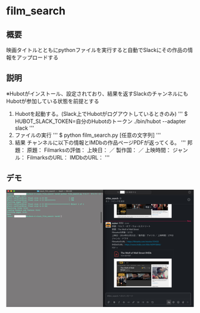# film_search
## 概要
映画タイトルとともにpythonファイルを実行すると自動でSlackにその作品の情報をアップロードする

## 説明
※Hubotがインストール、設定されており、結果を返すSlackのチャンネルにもHubotが参加している状態を前提とする
1. Hubotを起動する。(Slack上でHubotがログアウトしているときのみ)
'''
$ HUBOT_SLACK_TOKEN=自分のHubotのトークン ./bin/hubot --adapter slack
'''
2. ファイルの実行
'''
$ python film_search.py [任意の文字列]
'''
3. 結果
チャンネルに以下の情報とIMDbの作品ページPDFが返ってくる。
'''
邦題：
原題：
Filmarksの評価：
上映日： ／ 製作国： ／ 上映時間：
ジャンル：
FilmarksのURL：
IMDbのURL：
'''
## デモ
![実行例](https://github.com/hypknot74/film_search/blob/master/result.jpeg)
